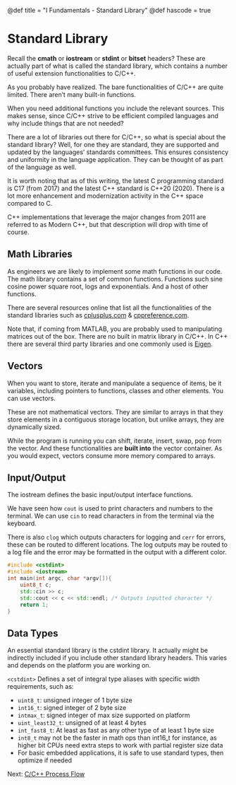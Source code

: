 @def title = "I Fundamentals - Standard Library"
@def hascode = true

# Standard Library
Recall the **cmath** or **iostream** or **stdint** or **bitset** headers? These are actually part of what is called the standard library, which contains a number of useful extension functionalities to C/C++.

As you probably have realized. The bare functionalities of C/C++ are quite limited. There aren’t many built-in functions. 

When you need additional functions you include the relevant sources. This makes sense, since C/C++ strive to be efficient compiled languages and why include things that are not needed?

There are a lot of libraries out there for C/C++, so what is special about the standard library? Well, for one they are standard, they are supported and updated by the languages’ standards committees. This ensures consistency and uniformity in the language application. They can be thought of as part of the language as well. 

It is worth noting that as of this writing, the latest C programming standard is C17 (from 2017) and the latest C++ standard is C++20 (2020). There is a lot more enhancement and modernization activity in the C++ space compared to C.

C++ implementations that leverage the major changes from 2011 are referred to as Modern C++, but that description will drop with time of course. 

## Math Libraries
As engineers we are likely to implement some math functions in our code. The math library contains a set of common functions. Functions such sine cosine power square root, logs and exponentials. And a host of other functions. 

There are several resources online that list all the functionalities of the standard libraries such as [cplusplus.com](https://cplusplus.com/) & [cppreference.com](https://en.cppreference.com/w/).

Note that, if coming from MATLAB, you are probably used to manipulating matrices out of the box. There are no built in matrix library in C/C++. In C++ there are several third party libraries and one commonly used is [Eigen](https://eigen.tuxfamily.org/index.php?title=Main_Page).

## Vectors
When you want to store, iterate and manipulate a sequence of items, be it variables, including pointers to functions, classes and other elements. You can use vectors.

These are not mathematical vectors. They are similar to arrays in that they store elements in a contiguous storage location, but unlike arrays, they are dynamically sized. 

While the program is running you can shift, iterate, insert, swap, pop from the vector. And these functionalities are **built into** the vector container. As you would expect, vectors consume more memory compared to arrays.

## Input/Output

The iostream defines the basic input/output interface functions. 

We have seen how `cout` is used to print characters and numbers to the terminal. We can use `cin` to read characters in from the terminal via the keyboard. 

There is also `clog` which outputs characters for logging and `cerr` for errors, these can be routed to different locations. The log outputs may be routed to a log file and the error may be formatted in the output with a different color. 

```cpp
#include <cstdint>
#include <iostream>
int main(int argc, char *argv[]){
    uint8_t c;
    std::cin >> c;
    std::cout << c << std::endl; /* Outputs inputted character */
    return 1;
}

```

## Data Types
An essential standard library is the cstdint library. It actually might be indirectly included if you include other standard library headers. This varies and depends on the platform you are working on. 

`<cstdint>` Defines a set of integral type aliases with specific width requirements, such as:
- `uint8_t`: unsigned integer of 1 byte size
- `int16_t`: signed integer of 2 byte size
- `intmax_t`: signed integer of max size supported on platform 
- `uint_least32_t`: unsigned of at least 4 bytes
- `int_fast8_t`: At least as fast as any other type of at least 1 byte size
- `int8_t` may not be the faster in math ops than int16_t for instance, as higher bit CPUs need extra steps to work with partial register size data
- For basic embedded applications, it is safe to use standard types, then optimize if needed 

Next: [C/C++ Process Flow](../lesson16/)